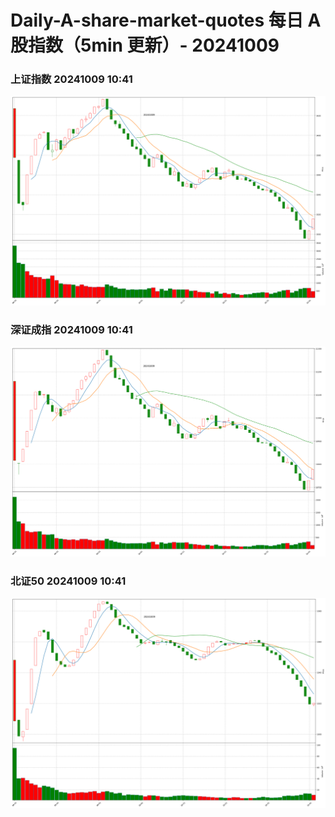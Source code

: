 
# Daily-A-share-market-quotes 每日 A 股指数（5min 更新）- 20241009

### 上证指数 20241009 10:41
![](./fig/2024/10/20241009-sh000001.png)

### 深证成指 20241009 10:41
![](./fig/2024/10/20241009-sz399001.png)

### 北证50 20241009 10:41
![](./fig/2024/10/20241009-bj899050.png)
